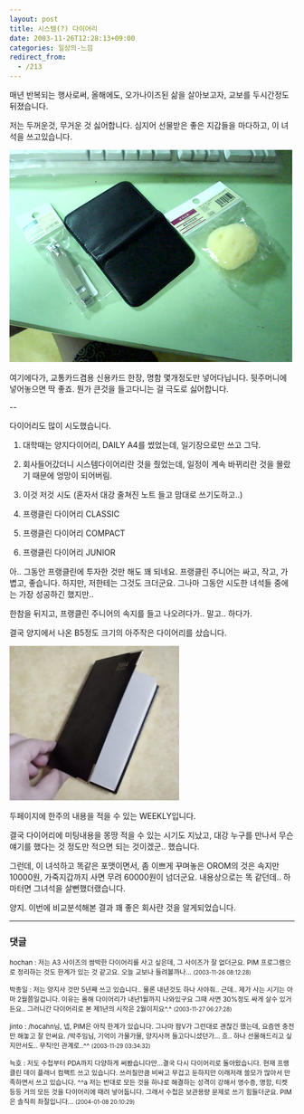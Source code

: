 ```yaml
---
layout: post
title: 시스템(?) 다이어리
date: 2003-11-26T12:28:13+09:00
categories: 일상의-느낌
redirect_from:
  - /213
---
```


매년 반복되는 행사로써, 올해에도, 오가나이즈된 삶을 살아보고자, 교보를 두시간정도 뒤졌습니다.

저는 두꺼운것, 무거운 것 싫어합니다. 심지어 선물받은 좋은 지갑들을 마다하고, 이 녀석을 쓰고있습니다.

![ ](/assets/media/logs_archives_DSC01452.jpg)

여기에다가, 교통카드겸용 신용카드 한장, 명함 몇개정도만 넣어다닙니다. 뒷주머니에 넣어놓으면 딱 좋죠. 뭔가 큰것을 들고다니는 걸 극도로 싫어합니다.

--

다이어리도 많이 시도했습니다.

1. 대학때는 양지다이어리, DAILY A4를 썼었는데, 일기장으로만 쓰고 그닥.

2. 회사들어갔더니 시스템다이어리란 것을 줬었는데, 일정이 계속 바뀌리란 것을 몰랐기 때문에 엉망이 되어버림.

3. 이것 저것 시도 (혼자서 대강 줄쳐진 노트 들고 맘대로 쓰기도하고..)

4. 프랭클린 다이어리 CLASSIC

5. 프랭클린 다이어리 COMPACT

6. 프랭클린 다이어리 JUNIOR

아.. 그동안 프랭클린에 투자한 것만 해도 꽤 되네요. 프랭클린 주니어는 싸고, 작고, 가볍고, 좋습니다. 하지만, 저한테는 그것도 크더군요. 그나마 그동안 시도한 녀석들 중에는 가장 성공하긴 했지만..

한참을 뒤지고, 프랭클린 주니어의 속지를 들고 나오려다가.. 말고.. 하다가.

결국 양지에서 나온 B5정도 크기의 아주작은 다이어리를 샀습니다.

![ ](/assets/media/logs_archives_Dsc02837_1.jpg)

두페이지에 한주의 내용을 적을 수 있는 WEEKLY입니다.

결국 다이어리에 미팅내용을 몽땅 적을 수 있는 시기도 지났고, 대강 누구를 만나서 무슨 얘기를 했다는 것 정도만 적으면 되는 것이겠군.. 했습니다.

그런데, 이 녀석하고 똑같은 포맷이면서, 좀 이쁘게 꾸며놓은 OROM의 것은 속지만 10000원, 가죽지갑까지 사면 무려 60000원이 넘더군요. 내용상으로는 똑 같던데.. 하마터면 그녀석을 살뻔했더랬습니다.

양지. 이번에 비교분석해본 결과 꽤 좋은 회사란 것을 알게되었습니다.

* * *

### 댓글



<!--- cmt:465 --->
<!--- mail: --->
<!--- parent:0 --->

<small class=comment>hochan : 저는 A3 사이즈의 쌈박한 다이어리를 사고 싶은데, 그 사이즈가 잘 없더군요. PIM 프로그램으로 정리하는 것도 한계가 있는 것 같고요. 오늘 교보나 들려볼까나... <small>(2003-11-26 08:12:28)</small></small>


<!--- cmt:466 --->
<!--- mail: --->
<!--- parent:0 --->

<small class=comment>박종일 : 저는 양지사 것만 5년째 쓰고 있습니다.. 물론 내년것도 하나 사야줘.. 근데.. 제가 사는 시기는 아마 2월쯤일겁니다. 이유는 올해 다이어리가 내년1월까지 나와있구요 그때 사면 30%정도 싸게 살수 있거든요.. 그러니간 다이어리로 본 제1년의 시작은 2월이지요^.^ <small>(2003-11-27 06:27:28)</small></small>


<!--- cmt:467 --->
<!--- mail: --->
<!--- parent:0 --->

<small class=comment>jinto : /hocahn님, 넵, PIM은 아직 한계가 있습니다. 그나마 팜V가 그런대로 괜찮긴 했는데, 요즘엔 충전만 해놓고 잘 안써요. /박주임님, 기억이 가물가물, 양지사꺼 들고다니셨던가... 흐.. 하나 선물해드리고 싶지만서도.. 무직!인 관계로..^^ <small>(2003-11-29 03:34:32)</small></small>


<!--- cmt:468 --->
<!--- mail: --->
<!--- parent:0 --->

<small class=comment>늑호 : 저도 수첩부터 PDA까지 다양하게 써봤습니다만...결국 다시 다이어리로 돌아왔습니다. 현재 프랭클린 데이 플래너 컴팩트 쓰고 있습니다. 쓰러질만큼 비싸고 무겁고 둔하지만 이래저래 쓸모가 많아서 만족하면서 쓰고 있습니다. ^^a  저는 반대로 모든 것을 하나로 해결하는 성격이 강해서 영수증, 명함, 티켓 등등 거의 모든 것을 다이어리에 때려 넣어둡니다. 그래서 수첩은 보관용량 문제로 쓰기 힘들더군요.  PIM은 솔직히 좌절입니다... <small>(2004-01-08 20:10:29)</small></small>

